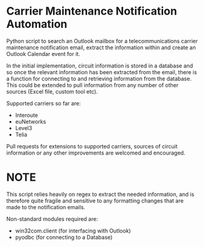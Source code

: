 # Carrier Maintenance Notification Automation
Python script to search an Outlook mailbox for a telecommunications carrier maintenance notification email, extract the information within and create an Outlook Calendar event for it.

In the initial implementation, circuit information is stored in a database and so once the relevant information has been extracted from the email, there is a function for connecting to and retrieving information from the database.  This could be extended to pull information from any number of other sources (Excel file, custom tool etc).  

Supported carriers so far are:

* Interoute
* euNetworks
* Level3
* Telia

Pull requests for extensions to supported carriers, sources of circuit information or any other improvements are welcomed and encouraged.

# NOTE
This script relies heavily on regex to extract the needed information, and is therefore quite fragile and sensitive to any formatting changes that are made to the notification emails. 

Non-standard modules required are:
* win32com.client (for interfacing with Outlook)
* pyodbc (for connecting to a Database)
